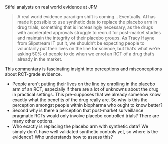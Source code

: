 Stifel analysts on real world evidence at JPM

> A real world evidence paradigm shift is coming… Eventually. AI has made it possible to use synthetic data to replace the placebo arm in
drug trials, something that is increasingly necessary, as the drugs with accelerated approvals struggle to recruit for post-market studies
and maintain the integrity of their placebo groups. As Tracy Hayne from Slipstream IT put it, we shouldn’t be expecting people to voluntarily
put their lives on the line for science, but that’s what we’re asking 50% of people to do when we enrol an RCT of a drug that’s already in the
market. 

This commentary is fascinating insight into perceptions and misconceptions about RCT-grade evidence. 

- People aren't putting their lives on the line by enrolling in the placebo arm of an RCT, especially if there are a lot of unknowns about the drug in practical settings. This pre-supposes that we already somehow 
know exactly what the benefits of the drug really are. So why is this the perception amongst people within biopharma who ought to know better? 
- Second why is there a perception that post-market surveillance pragmatic RCTs would only involve placebo controlled trials? There are many other options. 
- Who exactly is replacing the placebo arm with synthetic data? We simply don't have well validated synthetic controls yet, so where is the evidence? Who understands how to assess this?
